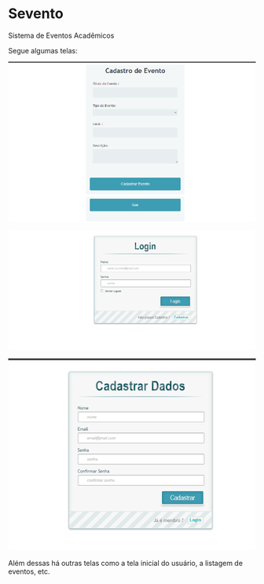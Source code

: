 # Sevento
Sistema de Eventos Acadêmicos

Segue algumas telas:

![Tela de Cadastro](https://github.com/romuloaires/Sevento/blob/master/sevento1%20(2).png)

![Tela de Login](https://github.com/romuloaires/Sevento/blob/master/sevento2%20(2).png)

![Tela de Cadastro de Usuário](https://github.com/romuloaires/Sevento/blob/master/sevento3%20(2).png)

Além dessas há outras telas como a tela inicial do usuário, a listagem de eventos, etc.

